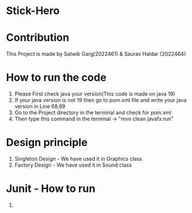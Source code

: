# Stick-Hero

# Contribution
This Project is made by Satwik Garg(2022461) & Saurav Haldar (2022464)

# How to run the code
1. Please First check java your version(This code is made on java 19)  
2. If your java version is not 19 then go to  pom.xml file and write your java version in Line 68,69  
3. Go to the Project directory in the terminal and check for pom.xml  
4. Then type this command in the terminal -> "mvn clean javafx:run"  

# Design principle
1. Singleton Design - We have used it in Graphics class
2. Factory Design - We have used it in Sound class

# Junit - How to run
1. 
